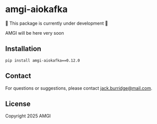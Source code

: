 # amgi-aiokafka

:construction: This package is currently under development :construction:

AMGI will be here very soon

## Installation

```
pip install amgi-aiokafka==0.12.0
```

## Contact

For questions or suggestions, please contact [jack.burridge@mail.com](mailto:jack.burridge@mail.com).

## License

Copyright 2025 AMGI
